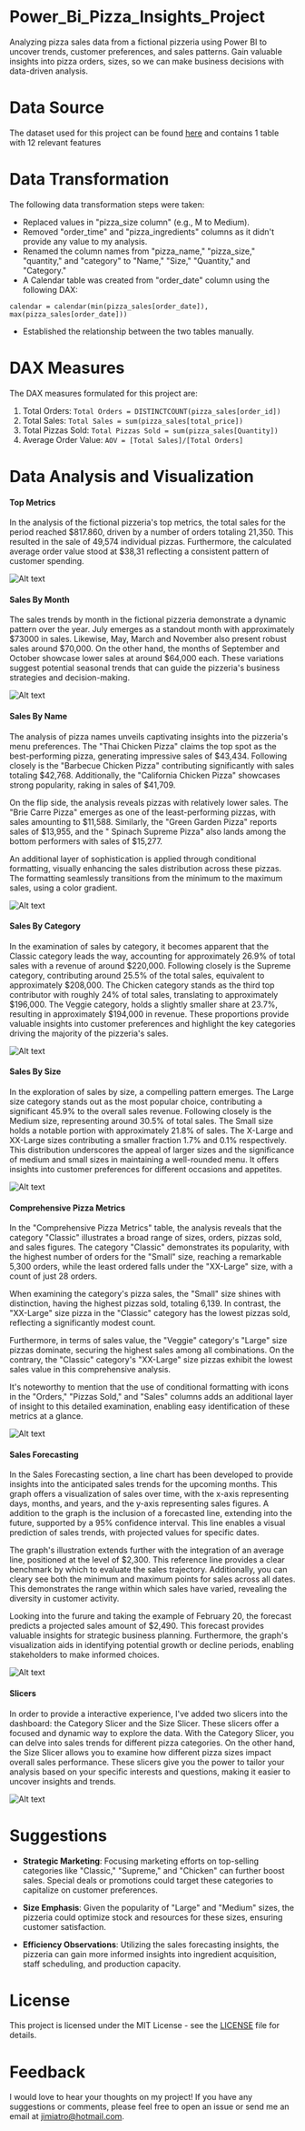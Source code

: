 # Power_Bi_Pizza_Insights_Project
Analyzing pizza sales data from a fictional pizzeria using Power BI to uncover trends, customer preferences, and sales patterns. Gain valuable insights into pizza orders, sizes, so we can make business decisions with data-driven analysis.
# Data Source #
The dataset used for this project can be found [here](https://www.kaggle.com/datasets/shilongzhuang/pizza-sales) and contains 1 table with 12 relevant features
# Data Transformation #
The following data transformation steps were taken:
- Replaced values in "pizza_size column" (e.g., M to Medium).
- Removed "order_time" and "pizza_ingredients" columns as it didn't provide any value to my analysis.
- Renamed the column names from "pizza_name," "pizza_size," "quantity," and "category" to "Name," "Size," "Quantity," and "Category." 
-	A Calendar table was created from "order_date" column using the following DAX:
  
`calendar = calendar(min(pizza_sales[order_date]), max(pizza_sales[order_date]))`
-	Established the relationship between the two tables manually.

# DAX Measures #
The DAX measures formulated for this project are:

1.	Total Orders: `Total Orders = DISTINCTCOUNT(pizza_sales[order_id])`
2.	Total Sales: `Total Sales = sum(pizza_sales[total_price])`
3.	Total Pizzas Sold: `Total Pizzas Sold = sum(pizza_sales[Quantity])`
4.	Average Order Value: `AOV = [Total Sales]/[Total Orders]`

# Data Analysis and Visualization #
#### Top Metrics
In the analysis of the fictional pizzeria's top metrics, the total sales for the period reached $817.860, driven by a number of orders totaling 21,350. This resulted in the sale of 49,574 individual pizzas. Furthermore, the calculated average order value stood at $38,31 reflecting a consistent pattern of customer spending.

![Alt text](https://github.com/jimiatro/Power_Bi_Pizza_Project_Insights/blob/main/images/1.png)
#### Sales By Month
The sales trends by month in the fictional pizzeria demonstrate a dynamic pattern over the year. July emerges as a standout month with approximately $73000 in sales. Likewise, May, March and November also present robust sales around $70,000. On the other hand, the months of September and October showcase lower sales at around $64,000 each. These variations suggest potential seasonal trends that can guide the pizzeria's business strategies and decision-making.

![Alt text](https://github.com/jimiatro/Power_Bi_Pizza_Project_Insights/blob/main/images/2.png)

#### Sales By Name
The analysis of pizza names unveils captivating insights into the pizzeria's menu preferences. The "Thai Chicken Pizza" claims the top spot as the best-performing pizza, generating impressive sales of $43,434. Following closely is the "Barbecue Chicken Pizza" contributing significantly with sales totaling $42,768. Additionally, the "California Chicken Pizza" showcases strong popularity, raking in sales of $41,709.

On the flip side, the analysis reveals pizzas with relatively lower sales. The "Brie Carre Pizza" emerges as one of the least-performing pizzas, with sales amounting to $11,588. Similarly, the "Green Garden Pizza" reports sales of $13,955, and the " Spinach Supreme Pizza" also lands among the bottom performers with sales of $15,277.

An additional layer of sophistication is applied through conditional formatting, visually enhancing the sales distribution across these pizzas. The formatting seamlessly transitions from the minimum to the maximum sales, using a color gradient.

![Alt text](https://github.com/jimiatro/Power_Bi_Pizza_Project_Insights/blob/main/images/4.png)

#### Sales By Category
In the examination of sales by category, it becomes apparent that the Classic category leads the way, accounting for approximately 26.9% of total sales with a revenue of around $220,000. Following closely is the Supreme category, contributing around 25.5% of the total sales, equivalent to approximately $208,000. The Chicken category stands as the third top contributor with roughly 24% of total sales, translating to approximately $196,000. The Veggie category, holds a slightly smaller share at 23.7%, resulting in approximately $194,000 in revenue. These proportions provide valuable insights into customer preferences and highlight the key categories driving the majority of the pizzeria's sales.

![Alt text](https://github.com/jimiatro/Power_Bi_Pizza_Project_Insights/blob/main/images/5.png)

#### Sales By Size
In the exploration of sales by size, a compelling pattern emerges. The Large size category stands out as the most popular choice, contributing a significant 45.9% to the overall sales revenue. Following closely is the Medium size, representing around 30.5% of total sales. The Small size holds a notable portion with approximately 21.8% of sales. The X-Large and XX-Large sizes contributing  a smaller fraction 1.7% and 0.1% respectively. This distribution underscores the appeal of larger sizes and the significance of medium and small sizes in maintaining a well-rounded menu. It offers insights into customer preferences for different occasions and appetites.

![Alt text](https://github.com/jimiatro/Power_Bi_Pizza_Project_Insights/blob/main/images/6.png)

#### Comprehensive Pizza Metrics
In the "Comprehensive Pizza Metrics" table, the analysis reveals that the category "Classic" illustrates a broad range of sizes, orders, pizzas sold, and sales figures. The category "Classic" demonstrates its popularity, with the highest number of orders for the "Small" size, reaching a remarkable 5,300 orders, while the least ordered falls under the "XX-Large" size, with a count of just 28 orders.

When examining the category's pizza sales, the "Small" size shines with distinction, having the highest pizzas sold, totaling 6,139. In contrast, the "XX-Large" size pizza in the "Classic" category has the lowest pizzas sold, reflecting a significantly modest count.

Furthermore, in terms of sales value, the "Veggie" category's "Large" size pizzas dominate, securing the highest sales among all combinations. On the contrary, the "Classic" category's "XX-Large" size pizzas exhibit the lowest sales value in this comprehensive analysis.

It's noteworthy to mention that the use of conditional formatting with icons in the "Orders," "Pizzas Sold," and "Sales" columns adds an additional layer of insight to this detailed examination, enabling easy identification of these metrics at a glance.

![Alt text](https://github.com/jimiatro/Power_Bi_Pizza_Project_Insights/blob/main/images/7i.png)

#### Sales Forecasting
Ιn the Sales Forecasting section, a line chart has been developed to provide insights into the anticipated sales trends for the upcoming months. This graph offers a visualization of sales over time, with the x-axis representing days, months, and years, and the y-axis representing sales figures. A addition to the graph is the inclusion of a forecasted line, extending into the future, supported by a 95% confidence interval. This line enables a visual prediction of sales trends, with projected values for specific dates.

The graph's illustration extends further with the integration of an average line, positioned at the level of $2,300. This reference line provides a clear benchmark  by which to evaluate the sales trajectory. Additionally, you can cleary see both the minimum and maximum points for sales across all dates. This demonstrates the range within which sales have varied, revealing the diversity in customer activity.

Looking into the furure and taking the example of February 20, the forecast predicts a projected sales amount of $2,490. This forecast provides valuable insights for strategic business planning. Furthermore, the graph's visualization aids in identifying potential growth or decline periods, enabling stakeholders to make informed choices.

![Alt text](https://github.com/jimiatro/Power_Bi_Pizza_Project_Insights/blob/main/images/3.png)

#### Slicers
In order to provide a interactive experience, I've added two slicers into the dashboard: the Category Slicer and the Size Slicer. These slicers offer a focused and dynamic way to explore the data. With the Category Slicer, you can delve into sales trends for different pizza categories. On the other hand, the Size Slicer allows you to examine how different pizza sizes impact overall sales performance. These slicers give you the power to tailor your analysis based on your specific interests and questions, making it easier to uncover insights and trends.

![Alt text](https://github.com/jimiatro/Power_Bi_Pizza_Project_Insights/blob/main/images/8.png)

# Suggestions #
- **Strategic Marketing**: Focusing marketing efforts on top-selling categories like "Classic," "Supreme," and "Chicken" can further boost sales. Special deals or promotions could target these categories to capitalize on customer preferences.

- **Size Emphasis**: Given the popularity of "Large" and "Medium" sizes, the pizzeria could optimize stock and resources for these sizes, ensuring customer satisfaction.

- **Efficiency Observations**: Utilizing the sales forecasting insights, the pizzeria can gain more informed insights into ingredient acquisition, staff scheduling, and production capacity.

# License #

This project is licensed under the MIT License - see the [LICENSE](LICENSE) file for details.

# Feedback #
I would love to hear your thoughts on my project! If you have any suggestions or comments, please feel free to open an issue or send me an email at jimiatro@hotmail.com.





